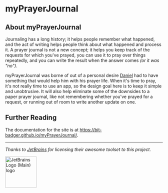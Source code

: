# myPrayerJournal

## About myPrayerJournal

Journaling has a long history; it helps people remember what happened, and the act of writing helps people think about what happened and process it. A prayer journal is not a new concept; it helps you keep track of the requests for which you've prayed, you can use it to pray over things repeatedly, and you can write the result when the answer comes _(or it was "no")_.

myPrayerJournal was borne of out of a personal desire [Daniel](https://github.com/danieljsummers) had to have something that would help him with his prayer life. When it's time to pray, it's not really time to use an app, so the design goal here is to keep it simple and unobtrusive. It will also help eliminate some of the downsides to a paper prayer journal, like not remembering whether you've prayed for a request, or running out of room to write another update on one.

## Further Reading

The documentation for the site is at <https://bit-badger.github.io/myPrayerJournal/>.

---
_Thanks to [JetBrains](https://jb.gg/OpenSource) for licensing their awesome toolset to this project._

[<img src="https://resources.jetbrains.com/storage/products/company/brand/logos/jb_beam.png" alt="JetBrains Logo (Main) logo" width="100" height="100">](https://jb.gg/OpenSource)
